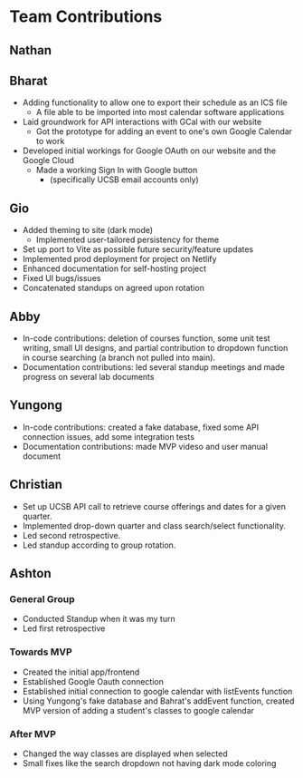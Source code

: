 # Team Contributions

<!-- Nathan -->
## Nathan

<!-- Bharat -->
## Bharat
- Adding functionality to allow one to export their schedule as an ICS file
    - A file able to be imported into most calendar software applications
 - Laid groundwork for API interactions with GCal with our website 
    - Got the prototype for adding an event to one's own Google Calendar to work
 - Developed initial workings for Google OAuth on our website and the Google Cloud
    - Made a working Sign In with Google button
        - (specifically UCSB email accounts only)
<!-- Gio -->
## Gio
 * Added theming to site (dark mode)
    * Implemented user-tailored persistency for theme
 * Set up port to Vite as possible future security/feature updates
 * Implemented prod deployment for project on Netlify
 * Enhanced documentation for self-hosting project
 * Fixed UI bugs/issues
 * Concatenated standups on agreed upon rotation

<!-- Abby -->
## Abby
- In-code contributions: deletion of courses function, some unit test writing, small UI designs, and partial contribution to dropdown function in course searching (a branch not pulled into main).
- Documentation contributions: led several standup meetings and made progress on several lab documents

<!-- Yungong -->
## Yungong
- In-code contributions: created a fake database, fixed some API connection issues, add some integration tests
- Documentation contributions: made MVP videso and user manual document

<!-- Christian -->
## Christian
- Set up UCSB API call to retrieve course offerings and dates for a given quarter. 
- Implemented drop-down quarter and class search/select functionality.
- Led second retrospective.
- Led standup according to group rotation.


<!-- Ashton -->
## Ashton
### General Group
- Conducted Standup when it was my turn
- Led first retrospective
### Towards MVP
- Created the initial app/frontend
- Established Google Oauth connection
- Established initial connection to google calendar with listEvents function
- Using Yungong's fake database and Bahrat's addEvent function, created MVP version of adding a student's classes to google calendar
### After MVP
- Changed the way classes are displayed when selected
- Small fixes like the search dropdown not having dark mode coloring
